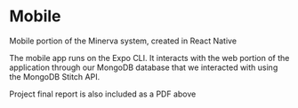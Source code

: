 # Mobile

Mobile portion of the Minerva system, created in React Native

The mobile app runs on the Expo CLI. It interacts with the web portion of the application through our MongoDB database that we interacted with using the MongoDB Stitch API. 

Project final report is also included as a PDF above
